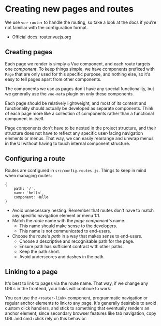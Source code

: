 
# Creating new pages and routes

We use `vue-router` to handle the routing, so take a look at the docs if you're not familiar with the configuration format.

- Official docs: [router.vuejs.org](https://router.vuejs.org/en/)

## Creating pages

Each page we render is simply a Vue component, and each route targets one _component_. To keep things simple, we have components prefixed with `Page` that are only used for this specific purpose, and nothing else, so it's easy to tell pages apart from other components.

The components we use as pages don't have any special functionality, but we generally use the `vue-meta` plugin on only these components.

Each page should be relatively lightweight, and most of its content and functionality should actually be developed as separate components. Think of each page more like a collection of components rather than a functional component in itself.

Page components don't have to be nested in the project structure, and their structure does not have to reflect any specific user-facing navigation elements or menus. That way, we can easily rearrange and unwrap menus in the UI without having to touch internal component structure.

## Configuring a route

Routes are configured in `src/config.routes.js`. Things to keep in mind when managing routes:

```
{
	path: '/',
	name: 'hello',
	component: Hello
}
```

- Avoid unnecessary nesting. Remember that routes don't have to match any specific navigation element or menu 1:1.
- Match the _route_ name with the _page component's_ name.
	- This name should make sense to the developers.
	- This name is not communicated to end-users.
- Choose the route's _path_ in a way that makes sense to end-users.
	- Choose a descriptive and recognisable path for the page.
	- Ensure path has sufficient contrast with other paths.
	- Keep the path short.
	- Avoid underscores and dashes in the path.

## Linking to a page

It's best to link to pages via the route name. That way, if we change any URLs in the frontend, your links will continue to work.

You can use the `<router-link>` component, programmatic navigation or regular anchor elements to link to any page. It's generally desirable to avoid custom click handlers, and stick to something that eventually renders an anchor element, since secondary browser features like tab navigation, copy URL and cmd+click rely on this behavior.
